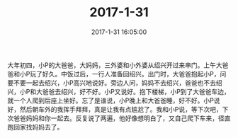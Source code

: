 ﻿---
title: 2017-1-31
date: 2017-1-31 16:05:00
tags:
categories: 爸爸
---
大年初四，小P的大爸爸，大妈妈，三外婆和小外婆从绍兴开过来串门。上午大爸爸和小P玩了好久。中饭过后，一行人准备回绍兴。出门时，大爸爸抱起小P，问要不要一起去绍兴，小P高兴地说好。旁边人问，妈妈不去绍兴，爸爸也不去绍兴，小P和大爸爸去绍兴，好不好。小P又说好。抱下楼梯，小P到了大爸爸车边，就一个人爬到后座上坐好。忘了是谁说，小P晚上和大爸爸睡，好不好。小P说好，然后朝车外的我挥手拜拜，真是让我有点尴尬了。我和小P说，等下次吧，下次爸爸妈妈和你一起去。反复说了两遍，他好像想明白了，又自己爬下车来，径直跑回家找妈妈去了。